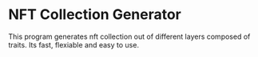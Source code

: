 # NFT Collection Generator
This program generates nft collection out of different layers composed of traits. Its fast, flexiable and easy to use.
